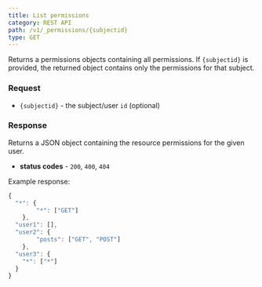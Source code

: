 ```yaml
---
title: List permissions
category: REST API
path: /v1/_permissions/{subjectid}
type: GET
---
```


Returns a permissions objects containing all permissions. If `{subjectid}` is provided, the returned object contains
only the permissions for that subject.

### Request

- `{subjectid}` - the subject/user `id` (optional)

### Response

Returns a JSON object containing the resource permissions for the given user.

- **status codes** - `200`, `400`, `404`

Example response:
```js
{
  "*": {
		"*": ["GET"]
	},
  "user1": [],
  "user2": {
		"posts": ["GET", "POST"]
	},
  "user3": {
    "*": ["*"]
  }
}
```